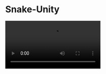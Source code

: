 # Snake-Unity


![Demo](https://github.com/manjeetdeswal/Snake-Unity/blob/main/Untitled%20video%20-%20Made%20with%20Clipchamp.mp4)
